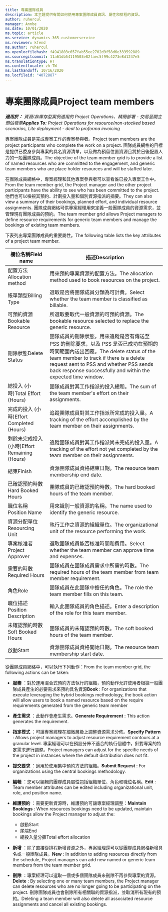 ```yaml
---
title: 專案團隊成員
description: 本主題提供有關如何使用專案團隊成員資訊、屬性和排程的資訊。
author: ruhercul
manager: Annbe
ms.date: 10/01/2020
ms.topic: article
ms.service: dynamics-365-customerservice
ms.reviewer: kfend
ms.author: ruhercul
ms.openlocfilehash: f4941803c657fab55ee2702d9f58d6e333592889
ms.sourcegitcommit: 11a61db54119503e82faec5f99c4273e8d1247e5
ms.translationtype: HT
ms.contentlocale: zh-TW
ms.lasthandoff: 10/16/2020
ms.locfileid: "4072887"
---
```

# <a name="project-team-members"></a><span data-ttu-id="97164-103">專案團隊成員</span><span class="sxs-lookup"><span data-stu-id="97164-103">Project team members</span></span>

<span data-ttu-id="97164-104">_**適用於：** 資源/非庫存型案例適用的 Project Operations、精簡部署 - 交易至開立預估發票_</span><span class="sxs-lookup"><span data-stu-id="97164-104">_**Applies To:** Project Operations for resource/non-stocked based scenarios, Lite deployment - deal to proforma invoicing_</span></span>

<span data-ttu-id="97164-105">專案團隊成員是完成專案工作的專案參與者。</span><span class="sxs-lookup"><span data-stu-id="97164-105">Project team members are the project participants who complete the work on a project.</span></span> <span data-ttu-id="97164-106">團隊成員網格的目標是提供已委身參與專案的具名資源清單，以及做為預留位置資源且將於日後配置人力的一般團隊成員。</span><span class="sxs-lookup"><span data-stu-id="97164-106">The objective of the team member grid is to provide a list of named resources who are committed to the engagement, and generic team members who are place holder resources and will be staffed later.</span></span>

<span data-ttu-id="97164-107">在團隊成員網格中，專案經理和其他專案參與者可以查看誰已投入專案工作中。</span><span class="sxs-lookup"><span data-stu-id="97164-107">From the team member grid, the Project manager and the other project participants have the ability to see who has been committed to the project.</span></span> <span data-ttu-id="97164-108">他們也可以檢視其預約、計劃投入量和個別資源指派的摘要。</span><span class="sxs-lookup"><span data-stu-id="97164-108">They can also view a summary of their bookings, planned effort, and individual resource assignments.</span></span> <span data-ttu-id="97164-109">團隊成員網格可供專案經理用來定義一般團隊成員的資源需求，並管理現有團隊成員的預約。</span><span class="sxs-lookup"><span data-stu-id="97164-109">The team member grid allows Project managers to define resource requirements for generic team members and manage the bookings of existing team members.</span></span>

<span data-ttu-id="97164-110">下表列出專案團隊成員的重要屬性。</span><span class="sxs-lookup"><span data-stu-id="97164-110">The following table lists the key attributes of a project team member.</span></span>

| <span data-ttu-id="97164-111">欄位名稱</span><span class="sxs-lookup"><span data-stu-id="97164-111">Field name</span></span>          | <span data-ttu-id="97164-112">描述</span><span class="sxs-lookup"><span data-stu-id="97164-112">Description</span></span>                                                                                                                                                                  |
|--------------------------|-----------------------------------------------------------------------------------------------------------------------------------------------------------------------------------|
| <span data-ttu-id="97164-113">配置方法</span><span class="sxs-lookup"><span data-stu-id="97164-113">Allocation method</span></span>        | <span data-ttu-id="97164-114">用來預約專案資源的配置方法。</span><span class="sxs-lookup"><span data-stu-id="97164-114">The allocation method used to book resources on the project.</span></span>                                                                         |
| <span data-ttu-id="97164-115">帳單類型</span><span class="sxs-lookup"><span data-stu-id="97164-115">Billing Type</span></span>             | <span data-ttu-id="97164-116">選取是否將團隊成員分類為可計費。</span><span class="sxs-lookup"><span data-stu-id="97164-116">Select whether the team member is classified as billable.</span></span>                                                                                                                                       |
| <span data-ttu-id="97164-117">可預約資源</span><span class="sxs-lookup"><span data-stu-id="97164-117">Bookable Resource</span></span>        | <span data-ttu-id="97164-118">所選取要取代一般資源的可預約資源。</span><span class="sxs-lookup"><span data-stu-id="97164-118">The bookable resource selected to replace the generic resource.</span></span>                                                                                                                   |
| <span data-ttu-id="97164-119">刪除狀態</span><span class="sxs-lookup"><span data-stu-id="97164-119">Delete Status</span></span>            | <span data-ttu-id="97164-120">團隊成員的刪除狀態，用來追蹤是否有傳送至 PSS 的刪除要求，以及 PSS 是否已成功在預期的時間範圍內送出回覆。</span><span class="sxs-lookup"><span data-stu-id="97164-120">The delete status of the team member to track if there is a delete request sent to PSS and whether PSS sends back response successfully and within the expected time window.</span></span> |
| <span data-ttu-id="97164-121">總投入 (小時)</span><span class="sxs-lookup"><span data-stu-id="97164-121">Total Effort (Hours)</span></span>     | <span data-ttu-id="97164-122">團隊成員對其工作指派的投入總和。</span><span class="sxs-lookup"><span data-stu-id="97164-122">The sum of the team member's effort on their assignments.</span></span>                                                                                                                         |
| <span data-ttu-id="97164-123">完成的投入 (小時)</span><span class="sxs-lookup"><span data-stu-id="97164-123">Effort Completed (Hours)</span></span> | <span data-ttu-id="97164-124">追蹤團隊成員對其工作指派所完成的投入量。</span><span class="sxs-lookup"><span data-stu-id="97164-124">A tracking of the effort accomplished by the team member on their assignments.</span></span>                                                                                           |
| <span data-ttu-id="97164-125">剩餘未完成投入 (小時)</span><span class="sxs-lookup"><span data-stu-id="97164-125">Effort Remaining (Hours)</span></span> | <span data-ttu-id="97164-126">追蹤團隊成員對其工作指派尚未完成的投入量。</span><span class="sxs-lookup"><span data-stu-id="97164-126">A tracking of the effort not yet completed by the team member on their assignments.</span></span>                                                                                    |
| <span data-ttu-id="97164-127">結束</span><span class="sxs-lookup"><span data-stu-id="97164-127">Finish</span></span>                   | <span data-ttu-id="97164-128">資源團隊成員資格結束日期。</span><span class="sxs-lookup"><span data-stu-id="97164-128">The resource team membership end date.</span></span>                                                                                                                                            |
| <span data-ttu-id="97164-129">已確認預約時數</span><span class="sxs-lookup"><span data-stu-id="97164-129">Hard Booked Hours</span></span>        | <span data-ttu-id="97164-130">團隊成員的已確認預約時數。</span><span class="sxs-lookup"><span data-stu-id="97164-130">The hard booked hours of the team member.</span></span>                                                                                                                                                                |
| <span data-ttu-id="97164-131">職位名稱</span><span class="sxs-lookup"><span data-stu-id="97164-131">Position Name</span></span>            | <span data-ttu-id="97164-132">用來識別一般資源的名稱。</span><span class="sxs-lookup"><span data-stu-id="97164-132">The name used to identify the generic resource.</span></span>                                                                                                                                   |
| <span data-ttu-id="97164-133">資源分配單位</span><span class="sxs-lookup"><span data-stu-id="97164-133">Resourcing Unit</span></span>          | <span data-ttu-id="97164-134">執行工作之資源的組織單位。</span><span class="sxs-lookup"><span data-stu-id="97164-134">The organizational unit of the resource performing the work.</span></span>                                                                                                                      |
| <span data-ttu-id="97164-135">專案核准者</span><span class="sxs-lookup"><span data-stu-id="97164-135">Project Approver</span></span>         | <span data-ttu-id="97164-136">選取團隊成員能否核准時間和費用。</span><span class="sxs-lookup"><span data-stu-id="97164-136">Select whether the team member can approve time and expenses.</span></span>                                                                                                                     |
| <span data-ttu-id="97164-137">需要的時數</span><span class="sxs-lookup"><span data-stu-id="97164-137">Required Hours</span></span>           | <span data-ttu-id="97164-138">團隊成員在團隊成員需求中所需的時數。</span><span class="sxs-lookup"><span data-stu-id="97164-138">The required hours of the team member from team member requirement.</span></span>                                                                                                                       |
| <span data-ttu-id="97164-139">角色</span><span class="sxs-lookup"><span data-stu-id="97164-139">Role</span></span>                     | <span data-ttu-id="97164-140">團隊成員在此團隊中擔任的角色。</span><span class="sxs-lookup"><span data-stu-id="97164-140">The role the team member fills on this team.</span></span>                                                                                                                                |
| <span data-ttu-id="97164-141">職位描述</span><span class="sxs-lookup"><span data-stu-id="97164-141">Position Description</span></span>     | <span data-ttu-id="97164-142">輸入此團隊成員的角色描述。</span><span class="sxs-lookup"><span data-stu-id="97164-142">Enter a description of the role for this team member.</span></span>                                                                                                                             |
| <span data-ttu-id="97164-143">未確認預約時數</span><span class="sxs-lookup"><span data-stu-id="97164-143">Soft Booked Hours</span></span>        | <span data-ttu-id="97164-144">團隊成員的未確認預約時數。</span><span class="sxs-lookup"><span data-stu-id="97164-144">The soft booked hours of the team member.</span></span>                                                                                                                                                                 |
| <span data-ttu-id="97164-145">啟動</span><span class="sxs-lookup"><span data-stu-id="97164-145">Start</span></span>                    | <span data-ttu-id="97164-146">資源團隊成員資格開始日期。</span><span class="sxs-lookup"><span data-stu-id="97164-146">The resource team membership start date.</span></span>                                                                                                                                          |

<span data-ttu-id="97164-147">從團隊成員網格中，可以執行下列動作：</span><span class="sxs-lookup"><span data-stu-id="97164-147">From the team member grid, the following actions can be taken:</span></span>

- <span data-ttu-id="97164-148">**服務** ：對於運用混合式預約方法執行的組織，預約動作允許使用者根據一般團隊成員產生的必要需求來預約具名資源</span><span class="sxs-lookup"><span data-stu-id="97164-148">**Book** : For organizations that execute leveraging the hybrid bookings methodology, the book action will allow users to book a named resource based on the require requirements generated from the generic team member</span></span>
- <span data-ttu-id="97164-149">**產生需求** ：此動作會產生需求。</span><span class="sxs-lookup"><span data-stu-id="97164-149">**Generate Requirement** : This action generates the requirement.</span></span>
- <span data-ttu-id="97164-150">**指定模式** ：可讓專案經理在細微層級上調整資源需求分佈。</span><span class="sxs-lookup"><span data-stu-id="97164-150">**Specify Pattern** : Allows project managers to adjust resource requirement contours at a granular level.</span></span> <span data-ttu-id="97164-151">專案經理可以在預設分佈不適合的執行個體中，針對專案的特定需求進行調整。</span><span class="sxs-lookup"><span data-stu-id="97164-151">Project managers can adjust for the specific needs of the project in instances where the default distribution does not fit.</span></span>
- <span data-ttu-id="97164-152">**提交要求** ：適用於使用集中預約方法的組織。</span><span class="sxs-lookup"><span data-stu-id="97164-152">**Submit Request** : For organizations using the central bookings methodology.</span></span>
- <span data-ttu-id="97164-153">**編輯** ：您可以編輯的團隊成員屬性包括組織單位、角色和職位名稱。</span><span class="sxs-lookup"><span data-stu-id="97164-153">**Edit** : Team member attributes can be edited including organizational unit, role, and position name.</span></span>
- <span data-ttu-id="97164-154">**維護預約** ：需要更新資源時，維護預約可讓專案經理調整：</span><span class="sxs-lookup"><span data-stu-id="97164-154">**Maintain Bookings** : When resources bookings need to be updated, maintain bookings allow the Project manager to adjust the:</span></span>

    - <span data-ttu-id="97164-155">啟動</span><span class="sxs-lookup"><span data-stu-id="97164-155">Start</span></span>
    - <span data-ttu-id="97164-156">尾端</span><span class="sxs-lookup"><span data-stu-id="97164-156">End</span></span>
    - <span data-ttu-id="97164-157">總投入量分攤</span><span class="sxs-lookup"><span data-stu-id="97164-157">Total effort allocation</span></span>

- <span data-ttu-id="97164-158">**新增** ：除了直接從排程新增資源之外，專案經理還可以從團隊成員網格新增具名或一般團隊成員。</span><span class="sxs-lookup"><span data-stu-id="97164-158">**New** : In addition to adding resources directly from the schedule, Project managers can add new named or generic team members from the team member grid.</span></span>
- <span data-ttu-id="97164-159">**刪除** ：專案經理可以選取一個或多個團隊成員來刪除不再參與專案的資源。</span><span class="sxs-lookup"><span data-stu-id="97164-159">**Delete** : By selecting one or many team members, the Project manager can delete resources who are no longer going to be participating on the project.</span></span> <span data-ttu-id="97164-160">刪除團隊成員也會刪除所有相關聯的資源指派，並取消所有現有的預約。</span><span class="sxs-lookup"><span data-stu-id="97164-160">Deleting a team member will also delete all associated resource assignments and  cancel all existing bookings.</span></span>

